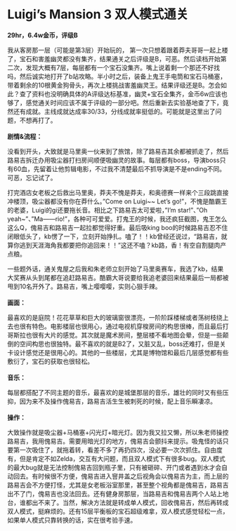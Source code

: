# Luigi’s Mansion 3 双人模式通关
**29hr，6.4w金币，评级B**

我从客房那一层（可能是第3层）开始玩的，
第一次只想着跟着莽夫哥哥一起上楼了，宝石和害羞幽灵都没有集齐，结果通关之后评级是B，可恶。然后读档开始第二次，发现大概有7层，每层都有一个宝石没集齐。嘴上说着剩一个那还不好找吗，然后诚实地打开了b站攻略。半小时之后，装备上鬼王手电筒和宝石马桶塞，带着剩余的10根黄金狗骨头，再次上楼挑战害羞幽灵王。结果评级还是B。怎会如此？查了资料也没明确具体的A评级达标基准，幽灵+宝石全集齐，金币6w应该也够了，感觉通关时间应该不属于评级的一部分吧。然后重新去实验基地查了下，竟然还有成就。主线成就达成率30/33，分线成就率挺低的。可能就是这里出了问题，不想再打了。
<br/><br/>
**剧情&流程：**

没看到开头，大致就是马里奥一伙来到了旅馆，除了路易吉其余都被抓走了，然后路易吉拆迁办用吸尘器打扫房间顺便吸幽灵的故事。每层都有boss，导演boss只有60血，先留着让他剪辑电影，不过我不清楚最后不抓导演是不是ending不同。可恶，忘记试了。

打完酒店女老板之后救出马里奥，莽夫不愧是莽夫，和奥德赛一样来个三段跳直接冲楼顶，吸尘器都没有你在莽什么。”Come on Luigi~~ Let’s go!”，不愧是酷霸王的老婆，Luigi的gi还要拖长音。相比之下路易吉太可爱啦，”I’m star!”、”Oh yeah~”、”Ma——rio!”，各种可可爱爱。打鬼王的时候，我还疯狂截图，鬼王怎么这么Q，傀易吉和路易吉一起拉都觉得好重。最后吸king boo的时候路易吉忍不住闭眼低头了，kb愣了一下，立刻开始挣扎。嗑了！！kb曾经还说过，“路易吉，就算你逃到天涯海角我都要把你追回来！！”这还不嗑？kb路，香！有空自割腿肉产点粮。

一些题外话，通关鬼屋之后我和朱老师立刻开始了马里奥赛车，我选了kb，结果大奖赛从头到尾都在追赶路易吉。酷霸大哥说要给我追老婆回来结果最后一局都被甩到10名开外了。路易吉，嘴上嘤嘤嘤，实则心狠手辣。
<br/><br/>
**画面：**

最喜欢的是庭院！花花草草和巨大的玻璃窗很漂亮，一阶阶踩楼梯或者荡树枝绕上去也很有特色。电影楼层也很用心，通过电视机穿梭房间的构思很棒，而且最后打哥斯拉也很有大片的感觉。其次就是魔术房间，整层楼不看地图会晕，但是一些颠倒的空间构思也很独特。最不喜欢的就是B2了，又脏又乱，boss还难打，但是关卡设计感觉还是很用心的。其他的一些楼层，尤其是博物馆和最后几层感觉都有些敷衍了，宝石的获取也很轻松。
<br/><br/>
**音乐：**

每层都搭配了不同主题的音乐，最喜欢的是城堡那层的音乐，雄壮的同时又有些压抑，因为来不及操作傀易吉，路易吉活生生被刺死的时候，配上音乐瞬凄凉。
<br/><br/>
**操作：**

大致操作就是吸尘器+马桶塞+闪光灯+暗光灯。因为我又拉又懒，所以朱老师操控路易吉，我用傀易吉。需要用暗光灯的地方，傀易吉会颤抖来提示。吸鬼怪的话只要第一次吸住了，就拖着转，看差不多了再扔四次，没必要一次次抓住。自由度有，但是肯定不如Zelda，交互有大问题，而且双人模式下有很多bug。双人模式的最大bug就是无法控制傀易吉回到瓶子里，只有被砸碎、开门或者遇到水才会自动回去。有时候很不方便，傀易吉进入窨井盖之后视角会以傀易吉为主，而上层的路易吉会不方便打怪，尤其是女老板浴室那里，甚至整个视角都是傀易吉，路易吉出不了门，傀易吉也没法回去。还有健身房那层，当路易吉和傀易吉两个人站上地台，谁都出不来了。当然，解决方法就是转成单人模式，回收傀易吉，然后再转成双人模式，挺麻烦的。还有15层平衡板的宝石超级难拿，双人模式感觉轻松一点，如果单人模式只靠转换的话，实在很考验手速。
